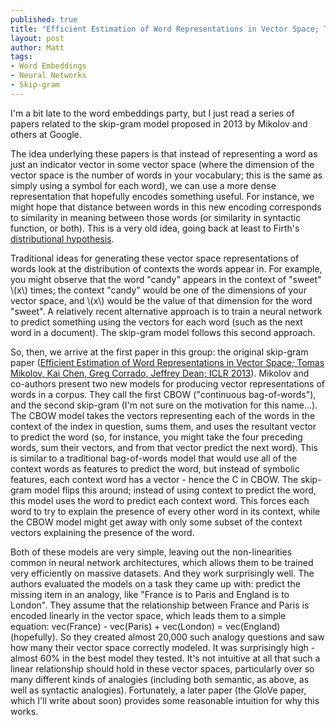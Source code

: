 ```yaml
---
published: true
title: "Efficient Estimation of Word Representations in Vector Space; Tomas Mikolov, Kai Chen, Greg Corrado, Jeffrey Dean; ICLR 2013"
layout: post
author: Matt
tags:
- Word Embeddings
- Neural Networks
- Skip-gram
---
```


I'm a bit late to the word embeddings party, but I just read a series of papers related to the
skip-gram model proposed in 2013 by Mikolov and others at Google.

The idea underlying these papers is that instead of representing a word as just an indicator vector
in some vector space (where the dimension of the vector space is the number of words in your
vocabulary; this is the same as simply using a symbol for each word), we can use a more dense
representation that hopefully encodes something useful.  For instance, we might hope that distance
between words in this new encoding corresponds to similarity in meaning between those words (or
similarity in syntactic function, or both).  This is a very old idea, going back at least to
Firth's [distributional
hypothesis](http://en.wikipedia.org/wiki/Distributional_semantics#Distributional_Hypothesis).

Traditional ideas for generating these vector space representations of words look at the
distribution of contexts the words appear in.  For example, you might observe that the word "candy"
appears in the context of "sweet" \\(x\\) times; the context "candy" would be one of the dimensions of
your vector space, and \\(x\\) would be the value of that dimension for the word "sweet".  A relatively
recent alternative approach is to train a neural network to predict something using the vectors
for each word (such as the next word in a document).  The skip-gram model follows this second
approach.

So, then, we arrive at the first paper in this group: the original skip-gram paper ([Efficient
Estimation of Word Representations in Vector Space; Tomas Mikolov, Kai Chen, Greg Corrado, Jeffrey
Dean; ICLR 2013](http://arxiv.org/abs/1301.3781)).  Mikolov and co-authors present two new models
for producing vector representations of words in a corpus.  They call the first CBOW ("continuous
bag-of-words"), and the second skip-gram (I'm not sure on the motivation for this name...).  The
CBOW model takes the vectors representing each of the words in the context of the index in
question, sums them, and uses the resultant vector to predict the word (so, for instance, you might
take the four preceding words, sum their vectors, and from that vector predict the next word).
This is similar to a traditional bag-of-words model that would use all of the context words as
features to predict the word, but instead of symbolic features, each context word has a vector -
hence the C in CBOW.  The skip-gram model flips this around; instead of using context to predict
the word, this model uses the word to predict each context word.  This forces each word to try to
explain the presence of every other word in its context, while the CBOW model might get away with
only some subset of the context vectors explaining the presence of the word.

Both of these models are very simple, leaving out the non-linearities common in neural network
architectures, which allows them to be trained very efficiently on massive datasets.  And they
work surprisingly well.  The authors evaluated the models on a task they came up with: predict the
missing item in an analogy, like "France is to Paris and England is to London".  They assume that
the relationship between France and Paris is encoded linearly in the vector space, which leads
them to a simple equation: vec(France) - vec(Paris) + vec(London) = vec(England) (hopefully).  So
they created almost 20,000 such analogy questions and saw how many their vector space correctly
modeled.  It was surprisingly high - almost 60% in the best model they tested.  It's not intuitive
at all that such a linear relationship should hold in these vector spaces, particularly over so
many different kinds of analogies (including both semantic, as above, as well as syntactic
analogies).  Fortunately, a later paper (the GloVe paper, which I'll write about soon) provides
some reasonable intuition for why this works.
